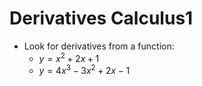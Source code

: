 # Derivatives Calculus1

- Look for derivatives from a function:
  - $y = x^{2} + 2x + 1$
  - $y = 4x^{3} - 3x^{2} + 2x -1$
